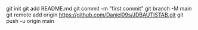 git init
git add README.md
git commit -m "first commit"
git branch -M main
git remote add origin https://github.com/Daniel09s/JDBAUTISTAB.git
git push -u origin main
